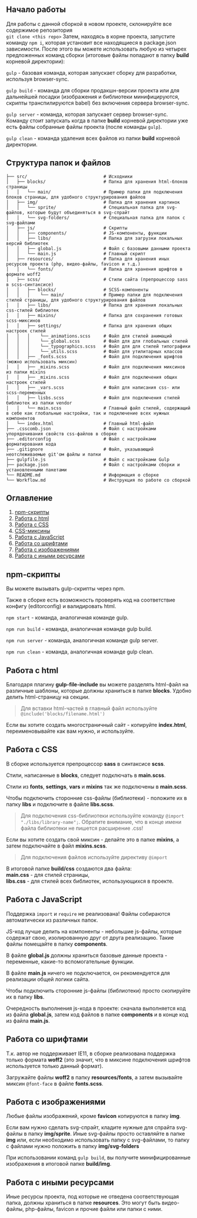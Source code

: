 ## Начало работы

Для работы с данной сборкой в новом проекте, склонируйте все содержимое репозитория <br>
`git clone <this repo>`
Затем, находясь в корне проекта, запустите команду `npm i`, которая установит все находящиеся в package.json зависимости.
После этого вы можете использовать любую из четырех предложенных команд сборки (итоговые файлы попадают в папку __build__ корневой директории): <br>

`gulp` - базовая команда, которая запускает сборку для разработки, используя browser-sync.

`gulp build` - команда для сборки продакшн-версии проекта или для дальнейшей посадки (изображения и библиотеки минифицируются, скрипты транспилируются babel) без включения сервера browser-sync.

`gulp server` - команда, которая запускает сервер browser-sync. Команду стоит запускать когда в папке __build__ корневой директории уже есть файлы собранные файлы проекта (после команды `gulp`).

`gulp clean` - команда удаления всех файлов из папки __build__ корневой директории.

## Структура папок и файлов

```
├── src/                             # Исходники
│   ├── blocks/                      # Папка для хранения html-блоков страницы
│   │   └── main/                    # Пример папки для подключения блоков страницы, для удобного структурирования файлов
│   ├── img/                         # Папка для хранения картинок
│   │   └── sprite/                  # Специальная папка для svg-файлов, которые будут объединяться в svg-спрайт
│   │   └── svg-folders/             # Специальная папка для папок с svg-файлами
│   ├── js/                          # Скрипты
│   │   ├── components/              # JS-компоненты, функции
│   │   ├── libs/                    # Папка для загрузки локальных версий библиотек
│   │   ├── global.js                # Файл с базовыми данными проекта
│   │   └── main.js                  # Главный скрипт
│   ├── resources/                   # Папка для хранения иных ресурсов проекта (php, видео-файлы, favicon и т.д.)
│   │   └── fonts/                   # Папка для хранения шрифтов в формате woff2
│   ├── scss/                        # Стили сайта (препроцессор sass в scss-синтаксисе)
│   │   ├── blocks/                  # SCSS-компоненты
│   │   │    └── main/               # Пример папки для подключения стилей страницы, для удобного структурирования файлов
│   │   ├── libs/                    # Папка для хранения локальных css-стилей библиотек
│   │   ├── mixins/                  # Папка для сохранения готовых scss-миксинов
│   │   ├── settings/                # Папка для хранения общих настроек стилей
│   │   │    └──_animations.scss     # Файл для стилей анимаций
│   │   │    └──_global.scss         # Файл для для глобальных стилей
│   │   │    └──_typographics.scss   # Файл для для стилей типографики
│   │   │    └──_utils.scss          # Файл для утилитарных классов
│   │   ├── _fonts.scss              # Файл для подключения шрифтов (можно использовать миксин)
│   │   ├── _mixins.scss             # Файл для подключения миксинов из папки mixins
│   │   ├── _mixins.scss             # Файл для подключения общих настроек стилей
│   │   ├── _vars.scss               # Файл для написания css- или scss-переменных
│   │   ├── lisbs.scss               # Файл для подключения стилей библиотек из папки vendor
│   │   └── main.scss                # Главный файл стилей, содержащий в себе как глобальные настройки, так и подключение всех нужных компонентов
│   └── index.html                   # Главный html-файл
├── .csscomb.json                    # Файл с настройками упорядочивания свойств css-файлов в сборке
├── .editorconfig                    # Файл с настройками форматирования кода
├── .gitignore                       # Файл, указывающий неотслеживаемые git'ом файлы и папки 
├── gulpfile.js                      # Файл с настройками Gulp
├── package.json                     # Файл с настройками сборки и установленными пакетами
└── README.md                        # Информация о сборке
└── Workflow.md                      # Инструкция по работе со сборкой
```

## Оглавление
1. [npm-скрипты](#npm-скрипты)
2. [Работа с html](#работа-с-html)
3. [Работа с CSS](#работа-с-css)
4. [CSS-миксины](#css-миксины)
5. [Работа с JavaScript](#работа-с-javascript)
6. [Работа со шрифтами](#работа-со-шрифтами)
7. [Работа с изображениями](#работа-с-изображениями)
8. [Работа с иными ресурсами](#работа-с-иными-ресурсами)


## npm-скрипты

Вы можете вызывать gulp-скрипты через npm.

Также в сборке есть возможность проверять код на соответствие конфигу (editorconfig) и валидировать html.

`npm start` - команда, аналогичная команде gulp.

`npm run build` - команда, аналогичная команде gulp build.

`npm run server` - команда, аналогичная команде gulp server.

`npm run clean` - команда, аналогичная команде gulp clean.

## Работа с html

Благодаря плагину __gulp-file-include__ вы можете разделять html-файл на различные шаблоны, которые должны храниться в папке __blocks__. Удобно делить html-страницу на секции.

> Для вставки html-частей в главный файл используйте `@include('blocks/filename.html')`

Если вы хотите создать многостраничный сайт - копируйте __index.html__, переименовывайте как вам нужно, и используйте.

## Работа с CSS

В сборке используется препроцессор __sass__ в синтаксисе __scss__.

Стили, написанные в __blocks__, следует подключать в __main.scss__.

Стили из __fonts__, __settings__, __vars__ и __mixins__ так же подключены в __main.scss__.

Чтобы подключить сторонние css-файлы (библиотеки) - положите их в папку __libs__ и подключите в файле __libs.scss__.

> Для подключения css-библиотеки используйте команду `@import "./libs/library-name";`. Обратите внимание, что в конце имени файла библиотеки не пишется расширение .css!

Если вы хотите создать свой миксин - делайте это в папке __mixins__, а затем подключайте в файл __mixins.scss__.

> Для подключения файлов используйте директиву `@import`

В итоговой папке __build/css__ создаются два файла: <br> __main.css__ - для стилей страницы, <br> __libs.css__ - для стилей всех библиотек, использующихся в проекте.

## Работа с JavaScript

Поддержка `import` и `require` не реализована! Файлы собираются автоматически из различных папок.

JS-код лучше делить на компоненты - небольшие js-файлы, которые содержат свою, изолированную друг от друга реализацию. Такие файлы помещайте в папку __components__.

В файле __global.js__ должны храниться базовые данные проекта - переменные, какие-то вспомогательные функции.

В файле __main.js__ ничего не подключается, он рекомендуется для реализации общей логики сайта.

Чтобы подключить сторонние js-файлы (библиотеки) просто скопируйте их в папку __libs__.

Очередность выполнения js-кода в проекте: сначала выполняется код из файла __global.js__, затем код файлов в папке __components__ и в конце код из файла  __main.js__.

## Работа со шрифтами

Т.к. автор не поддерживает IE11, в сборке реализована поддержка только формата __woff2__ (это значит, что в миксине подключения шрифтов используется только данный формат).

Загружайте файлы __woff2__ в папку __resources/fonts__, а затем вызывайте миксин `@font-face` в файле __fonts.scss__.

## Работа с изображениями

Любые файлы изображений, кроме __favicon__ копируются в папку __img__.

Если вам нужно сделать svg-спрайт, кладите нужные для спрайта svg-файлы в папку __img/sprite__. Иные svg-файлы просто оставляйте в папке __img__ или, если необходимо использовать папку с svg-файлами, то папку с файлами нужно положить в папку __img/svg-folders__

При использовании команд `gulp build`, вы получите минифицированные изображения в итоговой папке __build/img__.

## Работа с иными ресурсами

Иные ресурсы проекта, под которые не отведена соответствующая папка, должны храниться в папке __resources__. Это могут быть видео-файлы, php-файлы, favicon и прочие файли или папки с ними.